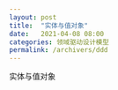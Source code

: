 ```yaml
---
layout: post
title:  "实体与值对象"
date:   2021-04-08 08:00
categories: 领域驱动设计模型
permalink: /archivers/ddd
---
```


实体与值对象
